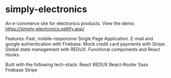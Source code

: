 # simply-electronics
An e-commerce site for electronics products.
View the demo:
https://simply-electronics.netlify.app/

Features: 
Fast, mobile-responsive Single Page Application.
E-mail and google authentication with Firebase.
Mock credit card payments with Stripe.
Global state management with REDUX.
Functional components and React Hooks


Built with the following tech-stack: 
React
REDUX
React-Router 
Sass 
Firebase
Stripe



